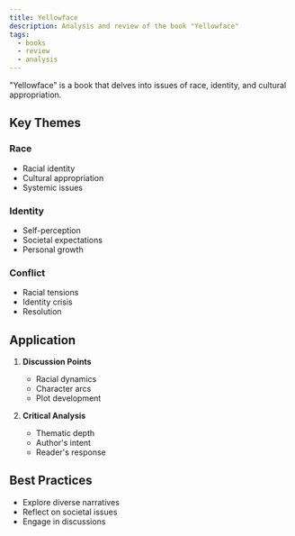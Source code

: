```yaml
---
title: Yellowface
description: Analysis and review of the book "Yellowface"
tags:
  - books
  - review
  - analysis
---
```


"Yellowface" is a book that delves into issues of race, identity, and cultural appropriation.

## Key Themes

### Race

- Racial identity
- Cultural appropriation
- Systemic issues

### Identity

- Self-perception
- Societal expectations
- Personal growth

### Conflict

- Racial tensions
- Identity crisis
- Resolution

## Application

1. **Discussion Points**

   - Racial dynamics
   - Character arcs
   - Plot development

2. **Critical Analysis**
   - Thematic depth
   - Author's intent
   - Reader's response

## Best Practices

- Explore diverse narratives
- Reflect on societal issues
- Engage in discussions
